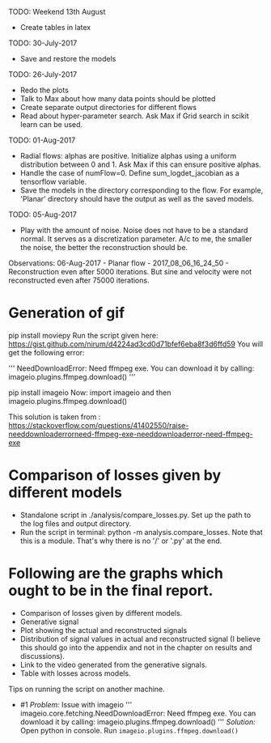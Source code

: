 TODO: Weekend 13th August
- Create tables in latex 

TODO: 30-July-2017
- Save and restore the models


TODO: 26-July-2017
- Redo the plots
- Talk to Max about how many data points should be plotted
- Create separate output directories for different flows
- Read about hyper-parameter search. Ask Max if Grid search in scikit learn can be used.

TODO: 01-Aug-2017
- Radial flows: alphas are positive. Initialize alphas using a uniform distribution between 0 and 1. 
Ask Max if this can ensure positive alphas.  
- Handle the case of numFlow=0. Define sum_logdet_jacobian as a tensorflow variable.
- Save the models in the directory corresponding to the flow. For example, 'Planar' directory should
 have the output as well as the saved models. 

TODO: 05-Aug-2017
- Play with the amount of noise. Noise does not have to be a standard normal. It serves as a discretization parameter. 
A/c to me, the smaller the noise, the better the reconstruction should be. 


Observations:
06-Aug-2017 - Planar flow - 2017_08_06_16_24_50 - Reconstruction even after 5000 iterations. But sine and velocity were 
not reconstructed even after 75000 iterations. 


# Generation of gif
pip install moviepy
Run the script given here: https://gist.github.com/nirum/d4224ad3cd0d71bfef6eba8f3d6ffd59
You will get the following error:

'''
NeedDownloadError: Need ffmpeg exe. You can download it by calling:
  imageio.plugins.ffmpeg.download()
'''

pip install imageio
Now: import imageio and then imageio.plugins.ffmpeg.download()

This solution is taken from : 
https://stackoverflow.com/questions/41402550/raise-needdownloaderrorneed-ffmpeg-exe-needdownloaderror-need-ffmpeg-exe

# Comparison of losses given by different models
- Standalone script in ./analysis/compare_losses.py. Set up the path to the log files and output directory.
- Run the script in terminal: python -m analysis.compare_losses. Note that this is a module. That's why there is no '/'
or '.py' at the end. 
 
# Following are the graphs which ought to be in the final report.
 - Comparison of losses given by different models. 
 - Generative signal
 - Plot showing the actual and reconstructed signals
 - Distribution of signal values in actual and reconstructed signal (I believe this should go into the appendix and 
 not in the chapter on results and discussions). 
 - Link to the video generated from the generative signals. 
- Table with losses across models. 
 
 
Tips on running the script on another machine.
- #1
*Problem:* Issue with imageio
'''
imageio.core.fetching.NeedDownloadError: Need ffmpeg exe. You can download it by calling:
 imageio.plugins.ffmpeg.download()
''' 
*Solution:* Open python in console. Run ```imageio.plugins.ffmpeg.download()```
 